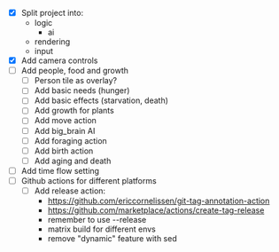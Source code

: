 - [X] Split project into:
  - logic
    - ai
  - rendering
  - input
- [X] Add camera controls
- [ ] Add people, food and growth
  - [ ] Person tile as overlay?
  - [ ] Add basic needs (hunger)
  - [ ] Add basic effects (starvation, death)
  - [ ] Add growth for plants
  - [ ] Add move action
  - [ ] Add big_brain AI
  - [ ] Add foraging action
  - [ ] Add birth action
  - [ ] Add aging and death
- [ ] Add time flow setting
- [ ] Github actions for different platforms
  - [ ] Add release action:
    - https://github.com/ericcornelissen/git-tag-annotation-action
    - https://github.com/marketplace/actions/create-tag-release
    - remember to use --release
    - matrix build for different envs
    - remove "dynamic" feature with sed
